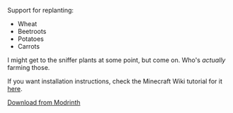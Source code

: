 Support for replanting:
* Wheat
* Beetroots
* Potatoes
* Carrots

I might get to the sniffer plants at some point, but come on. Who's *actually* farming those.

If you want installation instructions, check the Minecraft Wiki tutorial for it [here](https://minecraft.wiki/w/Tutorials/Installing_a_data_pack).

[Download from Modrinth](https://modrinth.com/datapack/replantment)
